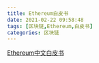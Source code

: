 ```yaml
---
title: Ethereum白皮书
date: 2021-02-22 09:58:48
tags: [区块链,Ethereum,白皮书]
categories: 区块链
---
```




[Ethereum中文白皮书](https://github.com/ethereum/wiki/wiki/[%E4%B8%AD%E6%96%87]-%E4%BB%A5%E5%A4%AA%E5%9D%8A%E7%99%BD%E7%9A%AE%E4%B9%A6)

